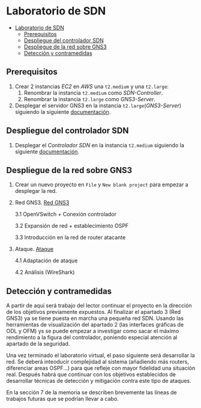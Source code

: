# Laboratorio de SDN
- [Laboratorio de SDN](#laboratorio-de-sdn)
  - [Prerequisitos](#prerequisitos)
  - [Despliegue del controlador SDN](#despliegue-del-controlador-sdn)
  - [Despliegue de la red sobre GNS3](#despliegue-de-la-red-sobre-gns3)
  - [Detección y contramedidas](#detección-y-contramedidas)

## Prerequisitos

1. Crear 2 instancias *EC2* en *AWS* una `t2.medium` y una `t2.large`:
   1. Renombrar la instancia `t2.medium` como *SDN-Controller*.
   2. Renombrar la instancia `t2.large` como *GNS3-Server*.
2. Desplegar el servidor GNS3 en la instancia `t2.large`(*GNS3-Server*) siguiendo la siguiente [documentación](../GNS3ServerDeployment/README.md).

## Despliegue del controlador SDN

1. Desplegar el *Controlador SDN* en la instancia `t2.medium` siguiendo la siguiente [documentación](./controller/controller.md).
  
## Despliegue de la red sobre GNS3

1. Crear un nuevo proyecto en `File` y `New blank project` para empezar a desplegar la red.


      
  1. Red GNS3. [Red GNS3](./RedGNS3/REDGNS3.md)
  
      3.1 OpenVSwitch + Conexión controlador
      
      3.2 Expansión de red + establecimiento OSPF
      
      3.3 Introducción en la red de router atacante
      
  2. Ataque. [Ataque](./Ataque/ATAQUE.md)
  
      4.1 Adaptación de ataque
      
      4.2 Análisis (WireShark) 

## Detección y contramedidas
 
A partir de aquí será trabajo del lector continuar el proyecto en la dirección de los objetivos previamente expuestos. Al finalizar el apartado 3 (Red GNS3) ya se tiene puesta en marcha una pequeña red SDN. Usando las herramientas de visualización del apartado 2 (las interfaces gráficas de ODL y OFM) ys se puede empezar a investigar como sacar el máximo rendimiento a la figura del controlador, poniendo especial atención al apartado de la seguridad.

Una vez terminado el laboratorio virtual, el paso siguiente será desarrollar la red. Se deberá inteoducir complejidad al sistema (añadiendo más routers, diferenciar areas OSPF...) para que refleje con mayor fidelidad una situación real. Después habrá que continuar con los objetivos establecidos de desarrollar técnicas de detección y mitigación contra este tipo de ataques.

En la sección 7 de la memoria se describen brevemente las líneas de trabajos futuras que se podrían llevar a cabo.

